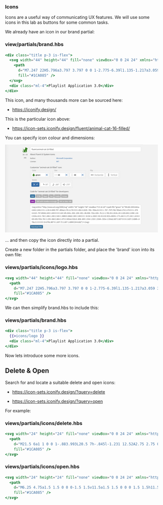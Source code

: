 ### Icons

Icons are a useful way of communicating UX features. We will use some icons in this lab as buttons for some common tasks.

We already have an icon in our brand partial:

### view/partials/brand.hbs

~~~handlebars
<div class="title p-3 is-flex">
  <svg width="44" height="44" fill="none" viewBox="0 0 24 24" xmlns="http://www.w3.org/2000/svg">
    <path
      d="M7.247 22H5.796a3.797 3.797 0 0 1-2.775-6.39l1.135-1.217a3.059 3.059 0 0 0-.073-4.248L2.969 9.03a.75.75 0 0 1 1.06-1.06l1.114 1.114a4.558 4.558 0 0 1 .11 6.332l-1.136 1.217a2.3 2.3 0 0 0 1.68 3.867h.677c-.003-.285-.001-.634.012-1.033.036-1.083.157-2.542.5-4.012.34-1.462.915-2.996 1.899-4.177.872-1.047 2.055-1.801 3.61-1.985V5.15A3.15 3.15 0 0 1 15.641 2c.746 0 1.35.604 1.35 1.35V4h1.636c.95 0 1.834.492 2.335 1.3l.62 1c1.092 1.763-.084 4.02-2.093 4.19v9.26A2.25 2.25 0 0 1 17.242 22h-.75v-2.25A3.749 3.749 0 0 0 12.744 16h-1.25a.75.75 0 0 0 0 1.5h1.25a2.25 2.25 0 0 1 2.249 2.25V22H7.247Z"
      fill="#1CA085" />
  </svg>
  <div class="ml-4">Playlist Application 3.0</div>
</div>
~~~

This icon, and many thousands more can be sourced here:

- <https://iconify.design/>

This is the particular icon above:

- <https://icon-sets.iconify.design/fluent/animal-cat-16-filled/>

You can specify icon colour and dimensions:

![](img/a01.png)

... and then copy the icon directly into a partial.

Create a new folder in the partials folder, and place the 'brand' icon into its own file:

### views/partials/icons/logo.hbs

~~~handlebars
<svg width="44" height="44" fill="none" viewBox="0 0 24 24" xmlns="http://www.w3.org/2000/svg">
  <path
    d="M7.247 22H5.796a3.797 3.797 0 0 1-2.775-6.39l1.135-1.217a3.059 3.059 0 0 0-.073-4.248L2.969 9.03a.75.75 0 0 1 1.06-1.06l1.114 1.114a4.558 4.558 0 0 1 .11 6.332l-1.136 1.217a2.3 2.3 0 0 0 1.68 3.867h.677c-.003-.285-.001-.634.012-1.033.036-1.083.157-2.542.5-4.012.34-1.462.915-2.996 1.899-4.177.872-1.047 2.055-1.801 3.61-1.985V5.15A3.15 3.15 0 0 1 15.641 2c.746 0 1.35.604 1.35 1.35V4h1.636c.95 0 1.834.492 2.335 1.3l.62 1c1.092 1.763-.084 4.02-2.093 4.19v9.26A2.25 2.25 0 0 1 17.242 22h-.75v-2.25A3.749 3.749 0 0 0 12.744 16h-1.25a.75.75 0 0 0 0 1.5h1.25a2.25 2.25 0 0 1 2.249 2.25V22H7.247Z"
    fill="#1CA085" />
</svg>
~~~

We can then simplify brand.hbs to include this:

### views/partials/brand.hbs

~~~handlebars
<div class="title p-3 is-flex">
  {{>icons/logo }}
  <div class="ml-4">Playlist Application 3.0</div>
</div>
~~~

Now lets introduce some more icons.

## Delete & Open

Search for and locate a suitable delete and open icons:

- https://icon-sets.iconify.design/?query=delete

- https://icon-sets.iconify.design/?query=open

For example:

### views/partials/icons/delete.hbs

~~~handlebars
<svg width="24" height="24" fill="none" viewBox="0 0 24 24" xmlns="http://www.w3.org/2000/svg">
  <path
    d="M21.5 6a1 1 0 0 1-.883.993L20.5 7h-.845l-1.231 12.52A2.75 2.75 0 0 1 15.687 22H8.313a2.75 2.75 0 0 1-2.737-2.48L4.345 7H3.5a1 1 0 0 1 0-2h5a3.5 3.5 0 1 1 7 0h5a1 1 0 0 1 1 1Zm-7.25 3.25a.75.75 0 0 0-.743.648L13.5 10v7l.007.102a.75.75 0 0 0 1.486 0L15 17v-7l-.007-.102a.75.75 0 0 0-.743-.648Zm-4.5 0a.75.75 0 0 0-.743.648L9 10v7l.007.102a.75.75 0 0 0 1.486 0L10.5 17v-7l-.007-.102a.75.75 0 0 0-.743-.648ZM12 3.5A1.5 1.5 0 0 0 10.5 5h3A1.5 1.5 0 0 0 12 3.5Z"
    fill="#1CA085" />
</svg>
~~~

### views/partials/icons/open.hbs

~~~handlebars
<svg width="24" height="24" fill="none" viewBox="0 0 24 24" xmlns="http://www.w3.org/2000/svg">
  <path
    d="M6.25 4.75a1.5 1.5 0 0 0-1.5 1.5v11.5a1.5 1.5 0 0 0 1.5 1.5h11.5a1.5 1.5 0 0 0 1.5-1.5v-4a1 1 0 1 1 2 0v4a3.5 3.5 0 0 1-3.5 3.5H6.25a3.5 3.5 0 0 1-3.5-3.5V6.25a3.5 3.5 0 0 1 3.5-3.5h4a1 1 0 1 1 0 2h-4Zm6.5-1a1 1 0 0 1 1-1h6.5a1 1 0 0 1 1 1v6.5a1 1 0 1 1-2 0V6.164l-4.793 4.793a1 1 0 1 1-1.414-1.414l4.793-4.793H13.75a1 1 0 0 1-1-1Z"
    fill="#1CA085" />
</svg>
~~~


